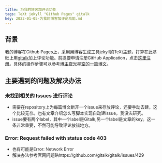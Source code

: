 ```yaml
---
title: 为我的博客加评论功能
tags: TeXt jekyll "Github Pages" gitalk 
key: 2022-01-05-为我的博客加评论功能.md
---
```

## 背景
我的博客在Github Pages上，采用用博客生成工具jekyll的TeXt主题，打算在此基础上用[gitalk](https://github.com/gitalk/gitalk)加上评论功能。前提要申请注册GitHub Application，点击[这里注册](https://github.com/settings/applications/new)。具体的操作步骤可以参考[博主夜光星空的一篇博文](https://www.cnblogs.com/lucas27/p/14723040.html)。
## 主要遇到的问题及解决办法
### 未找到相关的 Issues 进行评论
- 需要在repository上为每篇博文新开一个issue来存放评论，还要手动去建，这个比较无奈。也有文章介绍怎么写脚本实现自动建issue，我没去研究。
- issue要有两个label，其中一个label是Gitalk,另一个label是文章的key。这一条非常重要，不然可能导致评论放错地方。

### Error: Request failed with status code 403
- 也有可能是Error: Network Error
- 解决办法参考官网问题贴https://github.com/gitalk/gitalk/issues/429
